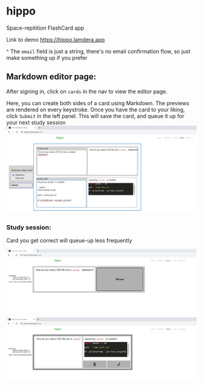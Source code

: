 # hippo

Space-repitition FlashCard app


Link to demo https://hippo.lamdera.app

^ The `email` field is just a string, there's no email confirmation flow, so just make something up if you prefer



## Markdown editor page:

After signing in, click on `cards` in the nav to view the editor page.

Here, you can create both sides of a card using Markdown. The previews are rendered on every keystroke. Once you have the card to your liking, click `Submit` in the left panel. This will save the card, and queue it up for your next study session
![img](./assets/screenshot1.png)


### Study session:

Card you get correct will queue-up less frequently


![img](./assets/screenshot2.png)




![img](./assets/screenshot3.png)